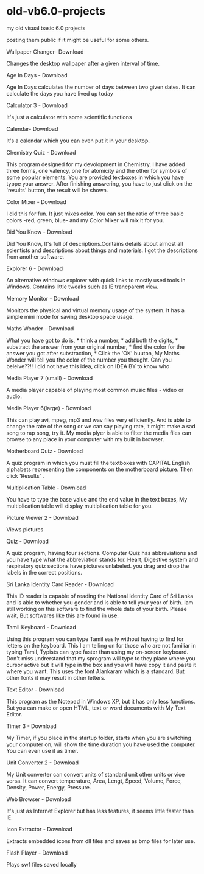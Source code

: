 old-vb6.0-projects
==================

my old visual basic 6.0 projects

posting them public if it might be useful for some others.


Wallpaper Changer- Download

Changes the desktop wallpaper after a given interval of time.




Age In Days - Download

Age In Days calculates the number of days between two given dates. It can calculate the days you have lived up today



 


Calculator 3 - Download

It's just a calculator with some scientific functions



 


Calendar- Download

It's a calendar which you can even put it in your desktop.



 


Chemistry Quiz - Download

This program designed for my devolopment in Chemistry. I have added three forms, one valency, one for atomicity and the other for symbols of some popular elements. You are provided textboxes in which you have typpe your answer. After finishing answering, you have to just click on the 'results' button, the result will be shown.




Color Mixer - Download

I did this for fun. It just mixes color. You can set the ratio of three basic colors -red, green, blue- and my Color Mixer will mix it for you.



Did You Know - Download

Did You Know, It's full of descriptions.Contains details about almost all scientists and descriptions about things and materials. I got the descriptions from another software.



 

Explorer 6 - Download

An alternative windows explorer with quick links to mostly used tools in Windows. Contains little tweaks such as IE trancparent view.


 

Memory Monitor - Download

Monitors the physical and virtual memory usage of the system. It has a simple mini mode for saving desktop space usage.



 

Maths Wonder - Download

What you have got to do is, * think a number, * add both the digits, * substract the answer from your original number, * find the color for the answer you got after substraction, * Click the 'OK' buuton, My Maths Wonder will tell you the color of the number you thought. Can you beleive??!! I did not have this idea, click on IDEA BY to know who



 

Media Player 7 (small) - Download

A media player capable of playing most common music files - video or audio.


 

Media Player 6(large) - Download

This can play avi, mpeg, mp3 and wav files very efficiently. And is able to change the rate of the song or we can say playing rate, it might make a sad song to rap song, try it. My media plyer is able to filter the media files can browse to any place in your computer with my built in browser.



 

Motherboard Quiz - Download

A quiz program in which you must fill the textboxes with CAPITAL English alphabets representing the components on the motherboard picture. Then click 'Results' .



 

Multiplication Table - Download

You have to type the base value and the end value in the text boxes, My multiplication table will display multiplication table for you.



 

Picture Viewer 2 - Download

Views pictures



 

Quiz - Download

A quiz program, having four sections. Computer Quiz has abbreviations and you have type what the abbreviation stands for. Heart, Digestive system and respiratory quiz sections have pictures unlabeled. you drag and drop the labels in the correct positions.



Sri Lanka Identity Card Reader - Download

This ID reader is capable of reading the National Identity Card of Sri Lanka and is able to whether you gender and is able to tell your year of birth. Iam still working on this software to find the whole date of your birth. Please wait, But softwares like this are found in use.



 

Tamil Keyboard - Download

Using this program you can type Tamil easily without having to find for letters on the keyboard. This I am telling on for those who are not familiar in typing Tamil, Typists can type faster than using my on-screen keyboard. Don't miss undrerstand that my sprogram will type to they place where you cursor active but it will type in the box and you will have copy it and paste it where you want. This uses the font Alankaram which is a standard. But other fonts it may result in other letters.



 

Text Editor - Download

This program as the Notepad in Windows XP, but it has only less functions. But you can make or open HTML, text or word documents with My Text Editor.



 

Timer 3 - Download

My Timer, if you place in the startup folder, starts when you are switching your computer on, will show the time duration you have used the computer. You can even use it as timer.



 

Unit Converter 2 - Download

My Unit converter can convert units of standard unit other units or vice versa. It can convert temperature, Area, Lengt, Speed, Volume, Force, Density, Power, Energy, Pressure.



 

Web Browser - Download

It's just as Internet Explorer but has less features, it seems little faster than IE.



 

Icon Extractor - Download

Extracts embedded icons from dll files and saves as bmp files for later use.




Flash Player - Download

Plays swf files saved locally
